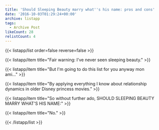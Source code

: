 ```yaml
---
title: 'Should Sleeping Beauty marry what''s his name: pros and cons'
date: '2016-10-03T01:29:24+00:00'
archive: listapp
tags: 
  - Archive Post
likeCount: 28
relistCount: 4
---
```



{{< listapp/list order=false reverse=false >}}

   {{< listapp/item title="Fair warning: I've never seen sleeping beauty." >}}

   {{< listapp/item title="But I'm going to do this list for you anyway mon ami..." >}}

   {{< listapp/item title="By applying everything I know about relationship dynamics in older Disney princess movies." >}}

   {{< listapp/item title="So without further ado, SHOULD SLEEPING BEAUTY MARRY WHAT'S HIS NAME:" >}}

   {{< listapp/item title="No." >}}

{{< /listapp/list >}}

